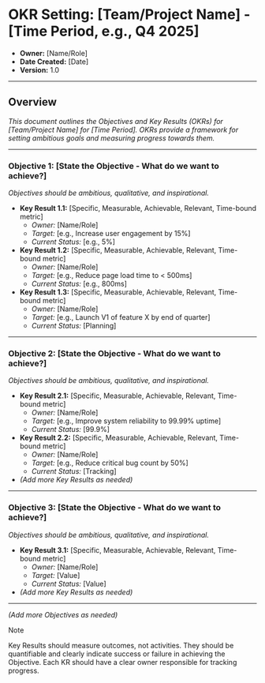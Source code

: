 # OKR Setting: [Team/Project Name] - [Time Period, e.g., Q4 2025]

* **Owner:** [Name/Role]
* **Date Created:** [Date]
* **Version:** 1.0

---

## Overview

_This document outlines the Objectives and Key Results (OKRs) for [Team/Project Name] for [Time Period]. OKRs provide a framework for setting ambitious goals and measuring progress towards them._

---

### **Objective 1: [State the Objective - What do we want to achieve?]**
_Objectives should be ambitious, qualitative, and inspirational._

* **Key Result 1.1:** [Specific, Measurable, Achievable, Relevant, Time-bound metric]
    * _Owner:_ [Name/Role]
    * _Target:_ [e.g., Increase user engagement by 15%]
    * _Current Status:_ [e.g., 5%]
* **Key Result 1.2:** [Specific, Measurable, Achievable, Relevant, Time-bound metric]
    * _Owner:_ [Name/Role]
    * _Target:_ [e.g., Reduce page load time to < 500ms]
    * _Current Status:_ [e.g., 800ms]
* **Key Result 1.3:** [Specific, Measurable, Achievable, Relevant, Time-bound metric]
    * _Owner:_ [Name/Role]
    * _Target:_ [e.g., Launch V1 of feature X by end of quarter]
    * _Current Status:_ [Planning]

---

### **Objective 2: [State the Objective - What do we want to achieve?]**
_Objectives should be ambitious, qualitative, and inspirational._

* **Key Result 2.1:** [Specific, Measurable, Achievable, Relevant, Time-bound metric]
    * _Owner:_ [Name/Role]
    * _Target:_ [e.g., Improve system reliability to 99.99% uptime]
    * _Current Status:_ [99.9%]
* **Key Result 2.2:** [Specific, Measurable, Achievable, Relevant, Time-bound metric]
    * _Owner:_ [Name/Role]
    * _Target:_ [e.g., Reduce critical bug count by 50%]
    * _Current Status:_ [Tracking]
* *(Add more Key Results as needed)*

---

### **Objective 3: [State the Objective - What do we want to achieve?]**
_Objectives should be ambitious, qualitative, and inspirational._

* **Key Result 3.1:** [Specific, Measurable, Achievable, Relevant, Time-bound metric]
    * _Owner:_ [Name/Role]
    * _Target:_ [Value]
    * _Current Status:_ [Value]
* *(Add more Key Results as needed)*

---

*(Add more Objectives as needed)*

> [!NOTE]
> Key Results should measure outcomes, not activities. They should be quantifiable and clearly indicate success or failure in achieving the Objective. Each KR should have a clear owner responsible for tracking progress.